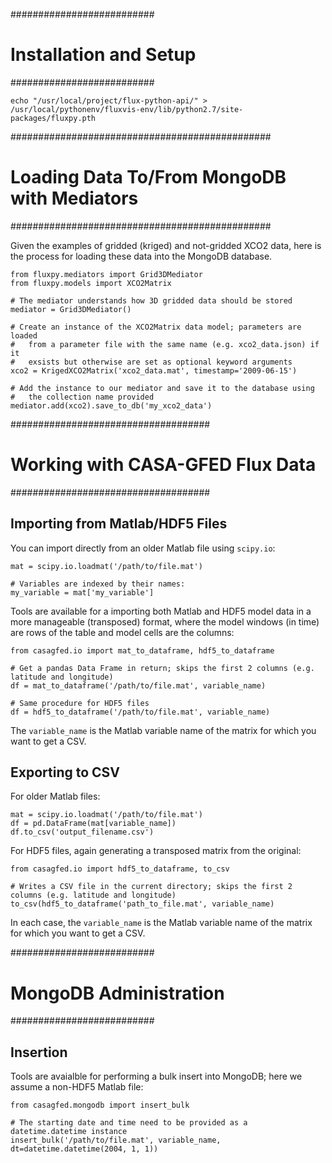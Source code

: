 ##########################
# Installation and Setup #
##########################

    echo "/usr/local/project/flux-python-api/" > /usr/local/pythonenv/fluxvis-env/lib/python2.7/site-packages/fluxpy.pth

###############################################
# Loading Data To/From MongoDB with Mediators #
###############################################

Given the examples of gridded (kriged) and not-gridded XCO2 data, here is the
process for loading these data into the MongoDB database.

    from fluxpy.mediators import Grid3DMediator
    from fluxpy.models import XCO2Matrix
    
    # The mediator understands how 3D gridded data should be stored
    mediator = Grid3DMediator()
    
    # Create an instance of the XCO2Matrix data model; parameters are loaded
    #   from a parameter file with the same name (e.g. xco2_data.json) if it
    #   exsists but otherwise are set as optional keyword arguments
    xco2 = KrigedXCO2Matrix('xco2_data.mat', timestamp='2009-06-15')
    
    # Add the instance to our mediator and save it to the database using
    #   the collection name provided
    mediator.add(xco2).save_to_db('my_xco2_data')

####################################
# Working with CASA-GFED Flux Data #
####################################

## Importing from Matlab/HDF5 Files

You can import directly from an older Matlab file using `scipy.io`:

    mat = scipy.io.loadmat('/path/to/file.mat')

    # Variables are indexed by their names:
    my_variable = mat['my_variable']

Tools are available for a importing both Matlab and HDF5 model data in a more manageable (transposed) format, where the model windows (in time) are rows of the table and model cells are the columns:

    from casagfed.io import mat_to_dataframe, hdf5_to_dataframe

    # Get a pandas Data Frame in return; skips the first 2 columns (e.g. latitude and longitude)
    df = mat_to_dataframe('/path/to/file.mat', variable_name)

    # Same procedure for HDF5 files
    df = hdf5_to_dataframe('/path/to/file.mat', variable_name)

The `variable_name` is the Matlab variable name of the matrix for which you want to get a CSV.

## Exporting to CSV

For older Matlab files:

    mat = scipy.io.loadmat('/path/to/file.mat')
    df = pd.DataFrame(mat[variable_name])
    df.to_csv('output_filename.csv')

For HDF5 files, again generating a transposed matrix from the original:

    from casagfed.io import hdf5_to_dataframe, to_csv

    # Writes a CSV file in the current directory; skips the first 2 columns (e.g. latitude and longitude)
    to_csv(hdf5_to_dataframe('path_to_file.mat', variable_name)

In each case, the `variable_name` is the Matlab variable name of the matrix for which you want to get a CSV.

##########################
# MongoDB Administration #
##########################

## Insertion

Tools are avaialble for performing a bulk insert into MongoDB; here we assume a non-HDF5 Matlab file:

    from casagfed.mongodb import insert_bulk

    # The starting date and time need to be provided as a datetime.datetime instance
    insert_bulk('/path/to/file.mat', variable_name, dt=datetime.datetime(2004, 1, 1))


